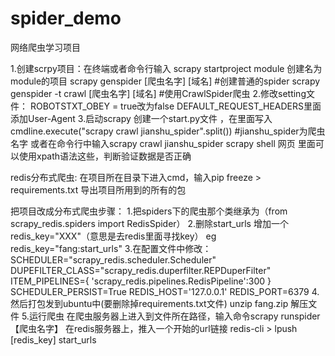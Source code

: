 # spider_demo
网络爬虫学习项目

1.创建scrpy项目：在终端或者命令行输入
	scrapy startproject module  创建名为module的项目
	scrapy genspider  [爬虫名字] [域名]  #创建普通的spider
	scrapy genspider -t crawl [爬虫名字] [域名]  #使用CrawlSpider爬虫
2.修改setting文件：
	ROBOTSTXT_OBEY = true改为false
	DEFAULT_REQUEST_HEADERS里面添加User-Agent
3.启动scrapy
    创建一个start.py文件 ，在里面写入 cmdline.execute("scrapy crawl jianshu_spider".split()) #jianshu_spider为爬虫名字
    或者在命令行中输入scrapy crawl jianshu_spider
scrapy shell 网页  里面可以使用xpath语法这些，判断验证数据是否正确
	

redis分布式爬虫:
在项目所在目录下进入cmd，输入pip freeze > requirements.txt 导出项目所用到的所有的包

把项目改成分布式爬虫步骤：
    1.把spiders下的爬虫那个类继承为（from scrapy_redis.spiders import RedisSpider）
    2.删除start_urls 增加一个redis_key="XXX"（意思是去redis里面寻找key） eg redis_key="fang:start_urls"
    3.在配置文件中修改：
        SCHEDULER="scrapy_redis.scheduler.Scheduler"
        DUPEFILTER_CLASS="scrapy_redis.duperfilter.REPDuperFilter"
        ITEM_PIPELINES={
                    'scrapy_redis.pipelines.RedisPipeline':300
                }
        SCHEDULER_PERSIST=True
        REDIS_HOST='127.0.0.1'
        REDIS_PORT=6379
    4.然后打包发到ubuntu中(要删除掉requirements.txt文件)
            unzip fang.zip 解压文件
    5.运行爬虫
        在爬虫服务器上进入到文件所在路径，输入命令scrapy runspider 【爬虫名字】
        在redis服务器上，推入一个开始的url链接
                redis-cli > lpush [redis_key] start_urls
